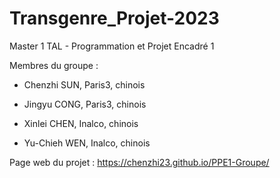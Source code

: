 # Transgenre_Projet-2023

Master 1 TAL - Programmation et Projet Encadré 1

Membres du groupe :

- Chenzhi SUN, Paris3, chinois

- Jingyu CONG, Paris3, chinois

- Xinlei CHEN, Inalco, chinois

- Yu-Chieh WEN, Inalco, chinois

Page web du projet : https://chenzhi23.github.io/PPE1-Groupe/
